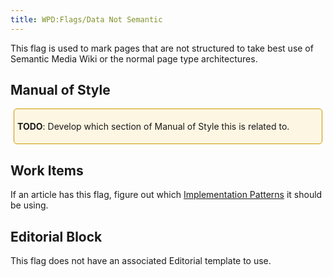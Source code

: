 ```yaml
---
title: WPD:Flags/Data Not Semantic
---
```

<p>This flag is used to mark pages that are not structured to take best use of Semantic Media Wiki or the normal page type architectures.
</p>
<h2><span class="mw-headline" id="Manual_of_Style">Manual of Style</span></h2>
<div style="border:1px solid hsl(45, 100%, 40%); padding:5px; margin:5px; background-color:hsl(45, 88%, 94%); border-radius:5px">
<p><b>TODO</b>:  Develop which section of Manual of Style this is related to.
</p>
</div>
<h2><span class="mw-headline" id="Work_Items">Work Items</span></h2>
<p>If an article has this flag, figure out which <a href="/wiki/WPD:Implementation_Patterns" title="WPD:Implementation Patterns">Implementation Patterns</a> it should be using.
</p>
<h2><span class="mw-headline" id="Editorial_Block">Editorial Block</span></h2>
<p>This flag does not have an associated Editorial template to use.
</p>
<!-- Saved in parser cache with key wpwiki:pcache:idhash:279-0!*!0!!*!*!*!esi=1 and timestamp 20150731181829 and revision id 1262
 -->
